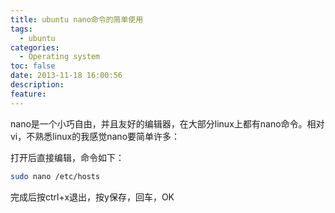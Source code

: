 ```yaml
---
title: ubuntu nano命令的简单使用
tags:
  - ubuntu
categories:
  - Operating system
toc: false
date: 2013-11-18 16:00:56
description:
feature:
---
```

nano是一个小巧自由，并且友好的编辑器，在大部分linux上都有nano命令。相对vi，不熟悉linux的我感觉nano要简单许多：

打开后直接编辑，命令如下：
``` bash
sudo nano /etc/hosts
```
完成后按ctrl+x退出，按y保存，回车，OK
